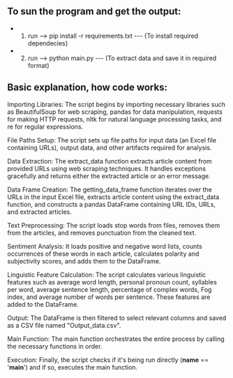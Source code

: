 ## To sun the program and get the output:
* 1) run --> pip install -r requirements.txt  --- {To install required dependecies}
* 2) run --> python main.py  --- (To extract data and save it in required format)

## Basic explanation, how code works:

Importing Libraries: The script begins by importing necessary libraries such as BeautifulSoup for web scraping, pandas for data manipulation, requests for making HTTP requests, nltk for natural language processing tasks, and re for regular expressions.

File Paths Setup: The script sets up file paths for input data (an Excel file containing URLs), output data, and other artifacts required for analysis.

Data Extraction: The extract_data function extracts article content from provided URLs using web scraping techniques. It handles exceptions gracefully and returns either the extracted article or an error message.

Data Frame Creation: The getting_data_frame function iterates over the URLs in the input Excel file, extracts article content using the extract_data function, and constructs a pandas DataFrame containing URL IDs, URLs, and extracted articles.

Text Preprocessing: The script loads stop words from files, removes them from the articles, and removes punctuation from the cleaned text.

Sentiment Analysis: It loads positive and negative word lists, counts occurrences of these words in each article, calculates polarity and subjectivity scores, and adds them to the DataFrame.

Linguistic Feature Calculation: The script calculates various linguistic features such as average word length, personal pronoun count, syllables per word, average sentence length, percentage of complex words, Fog index, and average number of words per sentence. These features are added to the DataFrame.

Output: The DataFrame is then filtered to select relevant columns and saved as a CSV file named "Output_data.csv".

Main Function: The main function orchestrates the entire process by calling the necessary functions in order.

Execution: Finally, the script checks if it's being run directly (__name__ == '__main__') and if so, executes the main function.
